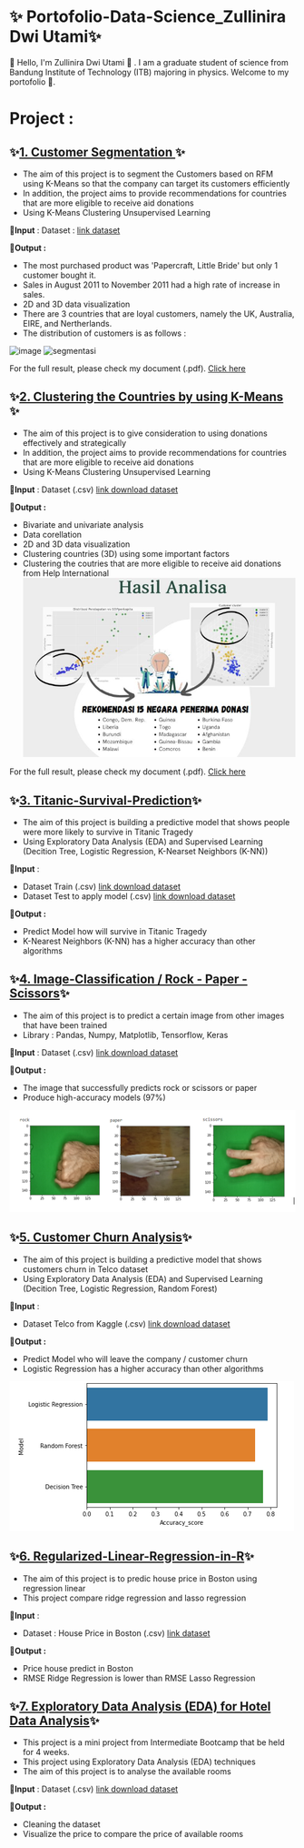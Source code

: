  #  ✨ Portofolio-Data-Science_Zullinira Dwi Utami✨
🙋 Hello, I'm Zullinira Dwi Utami :wave: . I am a graduate student of science from Bandung Institute of Technology (ITB) majoring in physics. Welcome to my portofolio :receipt:.

# Project : 
## ✨[1. Customer Segmentation ](https://github.com/Zullinira/Customer-Segmentation-)✨
  - The aim of this project is to segment the Customers based on RFM using K-Means so that the company can target its customers efficiently
  - In addition, the project aims to provide recommendations for countries that are more eligible to receive aid donations
  - Using K-Means Clustering Unsupervised Learning
  
  🔸**Input** : Dataset : [link dataset](https://www.kaggle.com/jihyeseo/online-retail-data-set-from-uci-ml-repo)
  
  🔸**Output :**
  - The most purchased product was 'Papercraft, Little Bride' but only 1 customer bought it.
  - Sales in August 2011 to November 2011 had a high rate of increase in sales.
  - 2D and 3D data visualization
  - There are 3 countries that are loyal customers, namely the UK, Australia, EIRE, and Nertherlands.
  - The distribution of customers is as follows :
  
![image](https://user-images.githubusercontent.com/79033412/132839378-2ba8bb5b-a6a8-4c53-b870-7a9175b8f759.png) 
![segmentasi](https://user-images.githubusercontent.com/79033412/132839676-6fd3bd79-aabb-42b5-b3b8-45a5599f7b53.PNG) 
 
 For the full result, please check my document (.pdf). [Click here](https://github.com/Zullinira/Customer-Segmentation-/blob/main/Customer%20Segmentation.pdf)
 
## ✨[2. Clustering the Countries by using K-Means ](https://github.com/Zullinira/Mini-Project-K-Means--Cluster-ML)✨
  - The aim of this project is to give consideration to using donations effectively and strategically
  - In addition, the project aims to provide recommendations for countries that are more eligible to receive aid donations
  - Using K-Means Clustering Unsupervised Learning
  
  🔸**Input** : Dataset (.csv) [link download dataset](https://github.com/Zullinira/Mini-Project-K-Means--Cluster-ML/blob/main/Data_Negara_HELP.csv)
  
  🔸**Output :**
  - Bivariate and univariate analysis
  - Data corellation 
  - 2D and 3D data visualization
  - Clustering countries (3D) using some important factors 
  - Clustering the coutries that are more eligible to receive aid donations from Help International
 ![alt text](https://github.com/Zullinira/Mini-Project-K-Means--Cluster-ML/blob/main/hasil.JPG)
 
 For the full result, please check my document (.pdf). [Click here](https://github.com/Zullinira/Mini-Project-K-Means--Cluster-ML/blob/main/Final%20Project%20Zullinira.pdf)
 
## ✨[3. Titanic-Survival-Prediction](https://github.com/Zullinira/Titanic-Survival-Prediction)✨
  - The aim of this project is building a predictive model that shows people were more likely to survive in Titanic Tragedy
  - Using Exploratory Data Analysis (EDA) and Supervised Learning (Decition Tree, Logistic Regression, K-Nearset Neighbors (K-NN))
  
  🔸**Input** : 
  - Dataset Train (.csv) [link download dataset](https://github.com/Zullinira/Titanic-Survival-Prediction/blob/main/train1.csv)
  - Dataset Test to apply model (.csv) [link download dataset](https://github.com/Zullinira/Titanic-Survival-Prediction/blob/main/test.csv)
  
  🔸**Output :**
  - Predict Model how will survive in Titanic Tragedy
  - K-Nearest Neighbors (K-NN) has a higher accuracy than other algorithms
 
 ## ✨[4. Image-Classification / Rock - Paper - Scissors](https://github.com/Zullinira/Image-Classification)✨
 - The aim of this project is to predict a certain image from other images that have been trained
 - Library : Pandas, Numpy, Matplotlib, Tensorflow, Keras

  🔸**Input** : 
  Dataset (.csv) [link download dataset](https://www.kaggle.com/drgfreeman/rockpaperscissors)
  
 🔸**Output :**
  - The image that successfully predicts rock or scissors or paper
  - Produce high-accuracy models (97%)
  
  ![alt text](https://github.com/Zullinira/Image-Classification/blob/main/hasil.PNG)

## ✨[5. Customer Churn Analysis](https://github.com/Zullinira/Customer-Churn)✨
  - The aim of this project is building a predictive model that shows customers churn in Telco dataset
  - Using Exploratory Data Analysis (EDA) and Supervised Learning (Decition Tree, Logistic Regression, Random Forest)

 🔸**Input** :
  - Dataset Telco from Kaggle (.csv) [link download dataset](https://github.com/Zullinira/Customer-Churn/blob/main/WA_Fn-UseC_-Telco-Customer-Churn.csv)
  
🔸**Output :**
  - Predict Model who will leave the company / customer churn
  - Logistic Regression has a higher accuracy than other algorithms

  ![alt text](https://github.com/Zullinira/Customer-Churn/blob/main/Model%20Accuracy.PNG)


## ✨[6. Regularized-Linear-Regression-in-R](https://github.com/Zullinira/Regularized-Linear-Regression-in-R)✨
- The aim of this project is to predic house price in Boston using regression linear
- This project compare  ridge regression and lasso regression

🔸**Input** :
- Dataset : House Price in Boston (.csv) [link dataset](https://github.com/Zullinira/Regularized-Linear-Regression-in-R/blob/main/boston.csv)

🔸**Output :**
- Price house predict in Boston
- RMSE Ridge Regression is lower than RMSE Lasso Regression  

## ✨[7. Exploratory Data Analysis (EDA) for Hotel Data Analysis](https://github.com/Zullinira/EDA-for-Hotel-Data-Analysis)✨
  - This project is a mini project from Intermediate Bootcamp that be held for 4 weeks.
  - This project using Exploratory Data Analysis (EDA) techniques 
  - The aim of this project is to analyse the available rooms
  
 🔸**Input** : Dataset (.csv) [link download dataset](https://github.com/Zullinira/EDA-for-Hotel-Data-Analysis/blob/main/airbnb.csv)
  
 🔸**Output :**
  - Cleaning the dataset
  - Visualize the price to compare the price of available rooms


